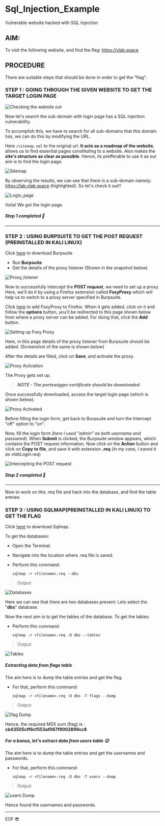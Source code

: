 # Sql_Injection_Example
Vulnerable website hacked with SQL Injection

## AIM:
To visit the following website, and find the flag:
https://vlab.space 

## PROCEDURE
There are suitable steps that should be done in order to get the "flag".

### STEP 1 : GOING THROUGH THE GIVEN WEBSITE TO GET THE TARGET LOGIN PAGE

![Checking the website out](Snaps/vuln_website.png)

Now let's search the sub-domain with login page has a SQL injection vulnerability.

To accomplish this, we have to search for all sub-domains that this domain has, we can do this by modifying the URL.

Here `/sitemap.xml` to the original url. **It acts as a roadmap of the website**, allows us to find essential pages constituting to a website. Also makes the **site's structure as clear as possible**. Hence, its prefferable to use it as our aim is to find the login page.

![Sitemap](Snaps/sitemap.png)

By observing the results, we can see that there is a sub-domain namely: https://lab.vlab.space (highlighted).
So let's check it out!!

![Login_page](Snaps/login_page.png)

Voila!
We got the login page.

##### *Step 1 completed* :clap:
---

### STEP 2 : USING BURPSUITE TO GET THE POST REQUEST (PREINSTALLED IN KALI LINUX)

Click [here](https://portswigger.net/burp) to download Burpsuite

- Run **Burpsuite**
- Get the details of the proxy listener (Shown in the snapshot below)

![Proxy_listener](Snaps/burp2.png)

Now to successfully intercept the **POST request**, we need to set up a proxy. Here, we'll do it by using a Firefox extension called **FoxyProxy** which will help us to switch to a proxy server specified in Burpsuite.

Click [here](https://addons.mozilla.org/en-US/firefox/addon/foxyproxy-standard/) to add FoxyProxy to Firefox.
When it gets added, click on it and follow the **options** button, you'll be redirected to this page shown below from where a proxy server can be added. For doing that, click the **Add** button.

![Setting up Foxy Proxy](Snaps/burp3.png)

Here, in this page details of the proxy listener from Burpsuite should be added. (Screenshot of the same is shown below)

After the details are filled, click on **Save**, and activate the proxy.

![Proxy Activation](Snaps/burp4.png)

The Proxy gets set up.

> ***NOTE - The portswigger certificate should be downloaded***

Once successfully downloaded, access the target login page (which is shown below).

![Proxy Activated](Snaps/proxy_set.png)

Before filling the login form, get back to Burpsuite and turn the Intercept "off" option to "on".

Now, fill the login form (*here I used "admin" as both username and password*). When **Submit** is clicked, the Burpsuite window appears, which contains the POST request information. 
Now click on the **Action** button and click on **Copy to file**, and save it with extension **.req**  (*In my case, I saved it as vlabLogin.req*)

![Intercepting the POST request](Snaps/burp5.png)

##### *Step 2 completed* :muscle:
---

Now to work on this .req file and hack into the database, and find the table entries:

### STEP 3 : USING SQLMAP(PREINSTALLED IN KALI LINUX) TO GET THE FLAG

Click [here](http://sqlmap.org/) to download Sqlmap.

To get the databases:
- Open the Terminal.
- Navigate into the location where .req file is saved.
- Perform this command:

  `sqlmap -r <filename>.req --dbs`
 
> Output
 
 ![Databases](Snaps/terminal1.png)
 
Here we can see that there are two databases present:
Lets select the "**dbs**" database.
 
Now the next aim is to get the tables of the database.
To get the tables:
- Perform this command:

  `sqlmap -r <filename>.req -D dbs --tables`
 
> Output
 
 ![Tables](Snaps/terminal2.png)
 
 ##### Extracting data from flags table
 
 The aim here is to dump the table entries and get the flag.
 - For that, perform this command:
   
   `sqlmap -r <filename>.req -D dbs -T flags --dump`

> Output

![flag Dump](Snaps/terminal4.png)

Hence, the required MD5 sum (flag) is : **cb43505cff6cf553af067f9002899cc8**

##### For a bonus, let's extract data from users table :wink:

The aim here is to dump the table entries and get the usernames and passwords.

- For that, perform this command:
  
  `sqlmap -r <filename>.req -D dbs -T users --dump`

> Output

![users Dump](Snaps/terminal5.png)

Hence found the usernames and passwords.

---

EOF :sunglasses:

